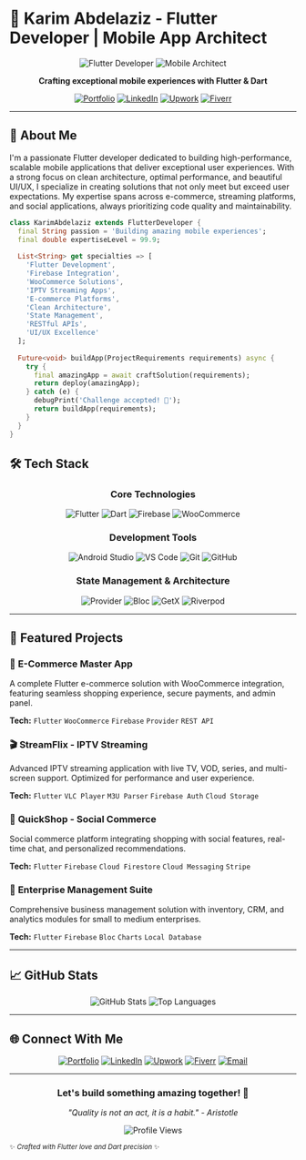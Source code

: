 # 👋 Karim Abdelaziz - Flutter Developer | Mobile App Architect

<div align="center">

![Flutter Developer](https://img.shields.io/badge/Flutter-Developer-42A5F5?style=for-the-badge&logo=flutter)
![Mobile Architect](https://img.shields.io/badge/Mobile-Architect-0175C2?style=for-the-badge&logo=dart)

**Crafting exceptional mobile experiences with Flutter & Dart**

[![Portfolio](https://img.shields.io/badge/🌐_Portfolio-karimabdelaziz.dev-42A5F5?style=for-the-badge&logo=google-chrome&logoColor=white)](https://karimabdelaziz.me)
[![LinkedIn](https://img.shields.io/badge/💼_LinkedIn-Connect-0A66C2?style=for-the-badge&logo=linkedin&logoColor=white)](https://www.linkedin.com/in/karim-el-ghabaty-3)
[![Upwork](https://img.shields.io/badge/🚀_Upwork-Profile-6FDA44?style=for-the-badge&logo=upwork&logoColor=white)](https://www.upwork.com/freelancers/~015297df52259c01c7?mp_source=share)
[![Fiverr](https://img.shields.io/badge/⭐_Fiverr-Profile-1DBF73?style=for-the-badge&logo=fiverr&logoColor=white)](https://www.fiverr.com/s/R75axgl)

</div>

---

## 🎯 About Me

I'm a passionate Flutter developer dedicated to building high-performance, scalable mobile applications that deliver exceptional user experiences. With a strong focus on clean architecture, optimal performance, and beautiful UI/UX, I specialize in creating solutions that not only meet but exceed user expectations. My expertise spans across e-commerce, streaming platforms, and social applications, always prioritizing code quality and maintainability.

```dart
class KarimAbdelaziz extends FlutterDeveloper {
  final String passion = 'Building amazing mobile experiences';
  final double expertiseLevel = 99.9;
  
  List<String> get specialties => [
    'Flutter Development',
    'Firebase Integration', 
    'WooCommerce Solutions',
    'IPTV Streaming Apps',
    'E-commerce Platforms',
    'Clean Architecture',
    'State Management',
    'RESTful APIs',
    'UI/UX Excellence'
  ];
  
  Future<void> buildApp(ProjectRequirements requirements) async {
    try {
      final amazingApp = await craftSolution(requirements);
      return deploy(amazingApp);
    } catch (e) {
      debugPrint('Challenge accepted! 💪');
      return buildApp(requirements);
    }
  }
}
```

## 🛠 Tech Stack

<div align="center">

### **Core Technologies**
<img src="https://img.shields.io/badge/Flutter-02569B?style=for-the-badge&logo=flutter&logoColor=white" alt="Flutter" />
<img src="https://img.shields.io/badge/Dart-0175C2?style=for-the-badge&logo=dart&logoColor=white" alt="Dart" />
<img src="https://img.shields.io/badge/Firebase-FFCA28?style=for-the-badge&logo=firebase&logoColor=black" alt="Firebase" />
<img src="https://img.shields.io/badge/WooCommerce-96588A?style=for-the-badge&logo=woocommerce&logoColor=white" alt="WooCommerce" />

### **Development Tools**
<img src="https://img.shields.io/badge/Android_Studio-3DDC84?style=for-the-badge&logo=android-studio&logoColor=white" alt="Android Studio" />
<img src="https://img.shields.io/badge/VS_Code-007ACC?style=for-the-badge&logo=visual-studio-code&logoColor=white" alt="VS Code" />
<img src="https://img.shields.io/badge/Git-F05032?style=for-the-badge&logo=git&logoColor=white" alt="Git" />
<img src="https://img.shields.io/badge/GitHub-181717?style=for-the-badge&logo=github&logoColor=white" alt="GitHub" />

### **State Management & Architecture**
<img src="https://img.shields.io/badge/Provider-8E44AD?style=for-the-badge" alt="Provider" />
<img src="https://img.shields.io/badge/Bloc-0175C2?style=for-the-badge" alt="Bloc" />
<img src="https://img.shields.io/badge/GetX-0081CB?style=for-the-badge" alt="GetX" />
<img src="https://img.shields.io/badge/Riverpod-0E84C6?style=for-the-badge" alt="Riverpod" />

</div>

---

## 💼 Featured Projects

### 📱 **E-Commerce Master App**
A complete Flutter e-commerce solution with WooCommerce integration, featuring seamless shopping experience, secure payments, and admin panel.

**Tech:** `Flutter` `WooCommerce` `Firebase` `Provider` `REST API`

### 🎬 **StreamFlix - IPTV Streaming**
Advanced IPTV streaming application with live TV, VOD, series, and multi-screen support. Optimized for performance and user experience.

**Tech:** `Flutter` `VLC Player` `M3U Parser` `Firebase Auth` `Cloud Storage`

### 🛒 **QuickShop - Social Commerce**
Social commerce platform integrating shopping with social features, real-time chat, and personalized recommendations.

**Tech:** `Flutter` `Firebase` `Cloud Firestore` `Cloud Messaging` `Stripe`

### 🏢 **Enterprise Management Suite**
Comprehensive business management solution with inventory, CRM, and analytics modules for small to medium enterprises.

**Tech:** `Flutter` `Firebase` `Bloc` `Charts` `Local Database`

---

## 📈 GitHub Stats

<div align="center">

<img src="https://github-readme-stats.vercel.app/api?username=KarimAbdelaziz96&show_icons=true&theme=flutter&hide_border=true&bg_color=00000000" alt="GitHub Stats" />

<img src="https://github-readme-stats.vercel.app/api/top-langs/?username=KarimAbdelaziz96&layout=compact&theme=flutter&hide_border=true&bg_color=00000000" alt="Top Languages" />

</div>

---

## 🌐 Connect With Me

<div align="center">

[![Portfolio](https://img.shields.io/badge/🌐_Portfolio-karimabdelaziz.dev-42A5F5?style=for-the-badge&logo=google-chrome&logoColor=white)](https://karimabdelaziz.dev)
[![LinkedIn](https://img.shields.io/badge/💼_LinkedIn-Connect-0A66C2?style=for-the-badge&logo=linkedin&logoColor=white)](https://www.linkedin.com/in/karimabdelaziz)
[![Upwork](https://img.shields.io/badge/🚀_Upwork-Profile-6FDA44?style=for-the-badge&logo=upwork&logoColor=white)](https://www.upwork.com/freelancers/karimabdelaziz)
[![Fiverr](https://img.shields.io/badge/⭐_Fiverr-Profile-1DBF73?style=for-the-badge&logo=fiverr&logoColor=white)](https://www.fiverr.com/karimabdelaziz0)
[![Email](https://img.shields.io/badge/📧_Email-Contact-D14836?style=for-the-badge&logo=gmail&logoColor=white)](mailto:karim@abdelaziz.dev)

</div>

---

<div align="center">

### **Let's build something amazing together!** 🚀

*"Quality is not an act, it is a habit." - Aristotle*

<img src="https://komarev.com/ghpvc/?username=KarimAbdelaziz96&color=42A5F5&style=flat-square" alt="Profile Views" />

</div>

<sub>✨ *Crafted with Flutter love and Dart precision* ✨</sub>


